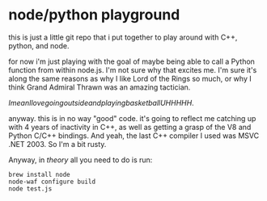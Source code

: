 node/python playground
======================

this is just a little git repo that i put together to play around with C++, python, and node.

for now i'm just playing with the goal of maybe being able to call a Python function from within
node.js. I'm not sure why that excites me. I'm sure it's along the same reasons as why I like
Lord of the Rings so much, or why I think Grand Admiral Thrawn was an amazing tactician.

*ImeanIlovegoingoutsideandplayingbasketballUHHHHH*.

anyway. this is in no way "good" code. it's going to reflect me catching up with 4 years of 
inactivity in C++, as well as getting a grasp of the V8 and Python C/C++ bindings. And yeah,
the last C++ compiler I used was MSVC .NET 2003. So I'm a bit rusty.

Anyway, in *theory* all you need to do is run:

    brew install node
    node-waf configure build
    node test.js

